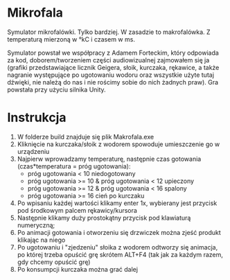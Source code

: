 # Mikrofala

Symulator mikrofalówki. Tylko bardziej. W zasadzie to makrofalówka. Z temperaturą mierzoną w °kC i czasem w ms.

Symulator powstał we współpracy z Adamem Forteckim, który odpowiada za kod, doborem/tworzeniem części audiowizualnej zajmowałem się ja (grafiki przedstawiające licznik Geigera, słoik, kurczaka, rękawice, a także nagranie występujące po ugotowaniu wodoru oraz wszystkie użyte tutaj dźwięki, nie należą do nas i nie rościmy sobie do nich żadnych praw). Gra powstała przy użyciu silnika Unity. 

# Instrukcja

1) W folderze build znajduje się plik Makrofala.exe
2) Kliknięcie na kurczaka/słoik z wodorem spowoduje umieszczenie go w urządzeniu
3) Najpierw wprowadzamy temperaturę, następnie czas gotowania (czas*temperatura = próg ugotowania):
   	* próg ugotowania < 10 niedogotowany
	* próg ugotowania >= 10 & próg ugotowania < 12 upieczony
	* próg ugotowania >= 12 & próg ugotowania < 16 spalony
	* próg ugotowania >= 16 cień po kurczaku
4) Po wpisaniu każdej wartości klikamy enter 1x, wybierany jest przycisk pod środkowym palcem rękawicy/kursora
5) Następnie klikamy duży prostokątny przycisk pod klawiaturą numeryczną;
6) Po animacji gotowania i otworzeniu się drzwiczek można zjeść produkt klikając na niego
7) Po ugotowaniu i "zjedzeniu" słoika z wodorem odtworzy się animacja, po której trzeba opuścić   grę skrótem ALT+F4
   (tak jak za każdym razem, gdy chcemy opuścić grę)
8) Po konsumpcji kurczaka można grać dalej 
